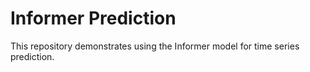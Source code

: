# Informer Prediction

This repository demonstrates using the Informer model for time series prediction.